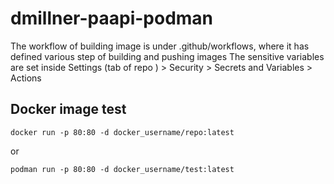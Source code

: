 # dmillner-paapi-podman
The workflow of building image is under .github/workflows, where it has defined various step of building and pushing images
The sensitive variables are set inside Settings (tab of repo ) > Security > Secrets and Variables > Actions

## Docker image test 

```
docker run -p 80:80 -d docker_username/repo:latest
```

or 

```
podman run -p 80:80 -d docker_username/test:latest
```